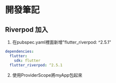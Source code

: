 # 開發筆記
## Riverpod 加入
1. 在pubspec.yaml裡面新增"flutter_riverpod: ^2.5.1"
```yaml
dependencies:
  flutter:
    sdk: flutter
  flutter_riverpod: ^2.5.1
```
2. 使用ProviderScope將myApp包起來